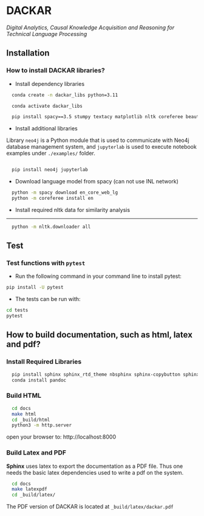# DACKAR
*Digital Analytics, Causal Knowledge Acquisition and Reasoning for Technical Language Processing*

## Installation

### How to install DACKAR libraries?

- Install dependency libraries

```bash
  conda create -n dackar_libs python=3.11

  conda activate dackar_libs

  pip install spacy==3.5 stumpy textacy matplotlib nltk coreferee beautifulsoup4 networkx pysbd tomli numerizer autocorrect pywsd openpyxl quantulum3[classifier] numpy==1.26 scikit-learn pyspellchecker contextualSpellCheck pandas
```

- Install additional libraries

Library ``neo4j`` is a Python module that is used to communicate with Neo4j database management system,
and ``jupyterlab`` is used to execute notebook examples under ``./examples/`` folder.

```bash

  pip install neo4j jupyterlab
```

- Download language model from spacy (can not use INL network)

```bash
  python -m spacy download en_core_web_lg
  python -m coreferee install en
```

- Install required nltk data for similarity analysis
--------------------------------------------------------

```bash
  python -m nltk.downloader all
```

## Test

### Test functions with ```pytest```

- Run the following command in your command line to install pytest:

```bash
pip install -U pytest
```

- The tests can be run with:

```bash
cd tests
pytest
```

## How to build documentation, such as html, latex and pdf?

### Install Required Libraries

```bash
  pip install sphinx sphinx_rtd_theme nbsphinx sphinx-copybutton sphinx-autoapi
  conda install pandoc
```

### Build HTML

```bash
  cd docs
  make html
  cd _build/html
  python3 -m http.server
```

open your browser to: http://localhost:8000

### Build Latex and PDF

__Sphinx__ uses latex to export the documentation as a PDF file. Thus one needs the basic
latex dependencies used to write a pdf on the system.

```bash
  cd docs
  make latexpdf
  cd _build/latex/
```

The PDF version of DACKAR is located at ``_build/latex/dackar.pdf``

